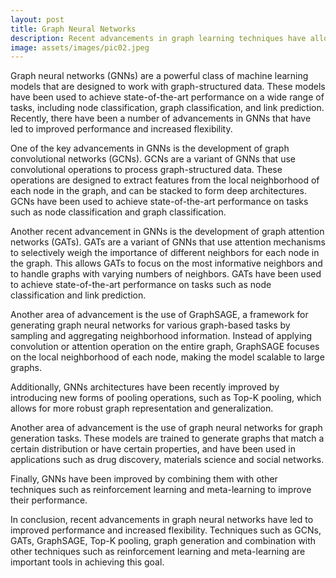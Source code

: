 ```yaml
---
layout: post
title: Graph Neural Networks
description: Recent advancements in graph learning techniques have allowed for incredible developments in deep learning.
image: assets/images/pic02.jpeg
---
```


Graph neural networks (GNNs) are a powerful class of machine learning models that are designed to work with graph-structured data. These models have been used to achieve state-of-the-art performance on a wide range of tasks, including node classification, graph classification, and link prediction. Recently, there have been a number of advancements in GNNs that have led to improved performance and increased flexibility.

One of the key advancements in GNNs is the development of graph convolutional networks (GCNs). GCNs are a variant of GNNs that use convolutional operations to process graph-structured data. These operations are designed to extract features from the local neighborhood of each node in the graph, and can be stacked to form deep architectures. GCNs have been used to achieve state-of-the-art performance on tasks such as node classification and graph classification.

Another recent advancement in GNNs is the development of graph attention networks (GATs). GATs are a variant of GNNs that use attention mechanisms to selectively weigh the importance of different neighbors for each node in the graph. This allows GATs to focus on the most informative neighbors and to handle graphs with varying numbers of neighbors. GATs have been used to achieve state-of-the-art performance on tasks such as node classification and link prediction.

Another area of advancement is the use of GraphSAGE, a framework for generating graph neural networks for various graph-based tasks by sampling and aggregating neighborhood information. Instead of applying convolution or attention operation on the entire graph, GraphSAGE focuses on the local neighborhood of each node, making the model scalable to large graphs.

Additionally, GNNs architectures have been recently improved by introducing new forms of pooling operations, such as Top-K pooling, which allows for more robust graph representation and generalization.

Another area of advancement is the use of graph neural networks for graph generation tasks. These models are trained to generate graphs that match a certain distribution or have certain properties, and have been used in applications such as drug discovery, materials science and social networks.

Finally, GNNs have been improved by combining them with other techniques such as reinforcement learning and meta-learning to improve their performance.

In conclusion, recent advancements in graph neural networks have led to improved performance and increased flexibility. Techniques such as GCNs, GATs, GraphSAGE, Top-K pooling, graph generation and combination with other techniques such as reinforcement learning and meta-learning are important tools in achieving this goal.


